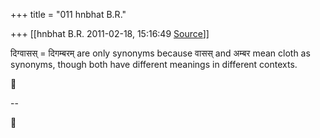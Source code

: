 +++
title = "011 hnbhat B.R."

+++
[[hnbhat B.R.	2011-02-18, 15:16:49 [Source](https://groups.google.com/g/samskrita/c/rBBEuVGIidQ)]]



दिग्वासस् = दिगम्बरम् are only synonyms because वासस् and अम्बर mean cloth as synonyms, though both have different meanings in different contexts.



--  



